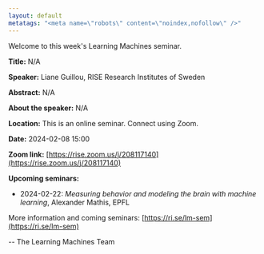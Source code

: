 ```yaml
---
layout: default
metatags: "<meta name=\"robots\" content=\"noindex,nofollow\" />"
---
```

Welcome to this week's Learning Machines seminar.

**Title:** N/A

**Speaker:** Liane Guillou, RISE Research Institutes of Sweden

**Abstract:** N/A

**About the speaker:** N/A

**Location:** This is an online seminar. Connect using Zoom.

**Date:** 2024-02-08 15:00

**Zoom link:** [https://rise.zoom.us/j/208117140](https://rise.zoom.us/j/208117140)

**Upcoming seminars:**

* 2024-02-22: *Measuring behavior and modeling the brain with machine learning*, Alexander Mathis, EPFL

More information and coming seminars: [https://ri.se/lm-sem](https://ri.se/lm-sem)

-- The Learning Machines Team

